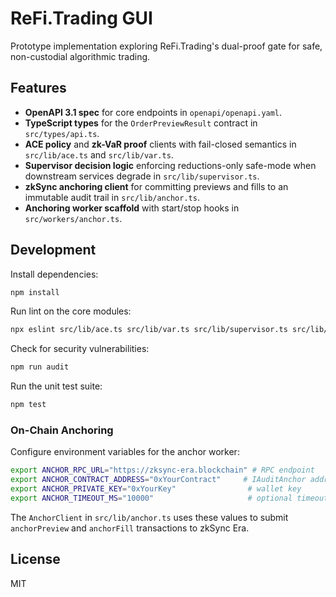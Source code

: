 # ReFi.Trading GUI

Prototype implementation exploring ReFi.Trading's dual-proof gate for
safe, non-custodial algorithmic trading.

## Features

- **OpenAPI 3.1 spec** for core endpoints in `openapi/openapi.yaml`.
- **TypeScript types** for the `OrderPreviewResult` contract in
  `src/types/api.ts`.
- **ACE policy** and **zk-VaR proof** clients with fail-closed
  semantics in `src/lib/ace.ts` and `src/lib/var.ts`.
- **Supervisor decision logic** enforcing reductions-only safe-mode
  when downstream services degrade in `src/lib/supervisor.ts`.
- **zkSync anchoring client** for committing previews and fills to an
  immutable audit trail in `src/lib/anchor.ts`.
- **Anchoring worker scaffold** with start/stop hooks in
  `src/workers/anchor.ts`.

## Development

Install dependencies:

```bash
npm install
```

Run lint on the core modules:

```bash
npx eslint src/lib/ace.ts src/lib/var.ts src/lib/supervisor.ts src/lib/anchor.ts src/workers/anchor.ts src/types/api.ts
```

Check for security vulnerabilities:

```bash
npm run audit
```

Run the unit test suite:

```bash
npm test
```

### On-Chain Anchoring

Configure environment variables for the anchor worker:

```bash
export ANCHOR_RPC_URL="https://zksync-era.blockchain" # RPC endpoint
export ANCHOR_CONTRACT_ADDRESS="0xYourContract"     # IAuditAnchor address
export ANCHOR_PRIVATE_KEY="0xYourKey"                # wallet key
export ANCHOR_TIMEOUT_MS="10000"                     # optional timeout
```

The `AnchorClient` in `src/lib/anchor.ts` uses these values to submit
`anchorPreview` and `anchorFill` transactions to zkSync Era.

## License

MIT
